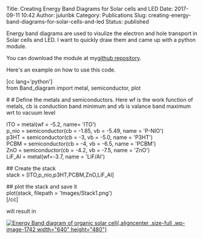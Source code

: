 Title: Creating Energy Band Diagrams for Solar cells and LED
Date: 2017-09-11 10:42
Author: juluribk
Category: Publications
Slug: creating-energy-band-diagrams-for-solar-cells-and-led
Status: published

Energy band diagrams are used to visulize the electron and hole transport in Solar cells and LED. I want to quickly draw them and came up with a python module.

You can download the module at my[github repository](%20%20https://github.com/plasmon360/Energy-Band-diagram "github repository").

Here's an example on how to use this code.

\[cc lang='python'\]  
from Band\_diagram import metal, semiconductor, plot

\# \# Define the metals and semiconductors. Here wf is the work function of metals, cb is conduction band minimum and vb is valance band maximum wrt to vacuum level

ITO = metal(wf = -5.2, name= 'ITO')  
p\_nio = semiconductor(cb = -1.85, vb = -5.49, name = 'P-NIO')  
p3HT = semiconductor(cb = -3, vb = -5.0, name = 'P3HT')  
PCBM = semiconductor(cb = -4, vb = -6.5, name = 'PCBM')  
ZnO = semiconductor(cb = -4.2, vb = -7.5, name = 'ZnO')  
LiF\_Al = metal(wf=-3.7, name = 'LiF/Al')

\#\# Create the stack  
stack = \[ITO,p\_nio,p3HT,PCBM,ZnO,LiF\_Al\]

\#\# plot the stack and save it  
plot(stack, filepath = 'Images/Stack1.png')  
\[/cc\]

will result in

[![Energy Band diagram of organic solar cell](http://juluribk.com/wp-content/uploads/2017/09/Stack1.png){.aligncenter .size-full .wp-image-1742 width="640" height="480"}](http://juluribk.com/wp-content/uploads/2017/09/Stack1.png)
